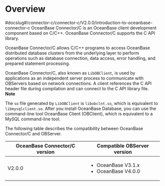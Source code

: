 Overview
=============================
#docslug#/connector-c/connector-c/V2.0.0/introduction-to-oceanbase-connector-c
OceanBase Connector/C is an OceanBase client development component based on C/C++. OceanBase Connector/C supports the C API library.

OceanBase Connector/C allows C/C++ programs to access OceanBase distributed database clusters from the underlying layer to perform operations such as database connection, data access, error handling, and prepared statement processing.

OceanBase Connector/C, also known as `LibOBClient`, is used by applications as an independent server process to communicate with OBServers based on network connections. A client references the C API header file during compilation and can connect to the C API library file.
**Note**



The `so` file generated by `LibOBClient` is `libobclnt.so`, which is equivalent to `libmysqlclient.so`. After you install OceanBase Database, you can use the command-line tool OceanBase Client (OBClient), which is equivalent to a MySQL command-line tool.

The following table describes the compatibility between OceanBase Connector/C and OBServer.


| **OceanBase** Connector/C **version** | **Compatible OBServer version** |
|---------------------------------------|---------------------------------|
| V2.0.0                                | <ul><li>OceanBase V3.1.x  </li> <li> OceanBase V4.0.0  </li><ul>      |
